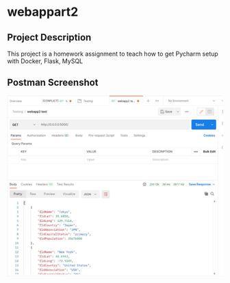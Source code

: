 # webappart2

## Project Description
This project is a homework assignment to teach how to get Pycharm setup with Docker, Flask, MySQL

## Postman Screenshot
![postman_request_output](screenshots/postman.png)